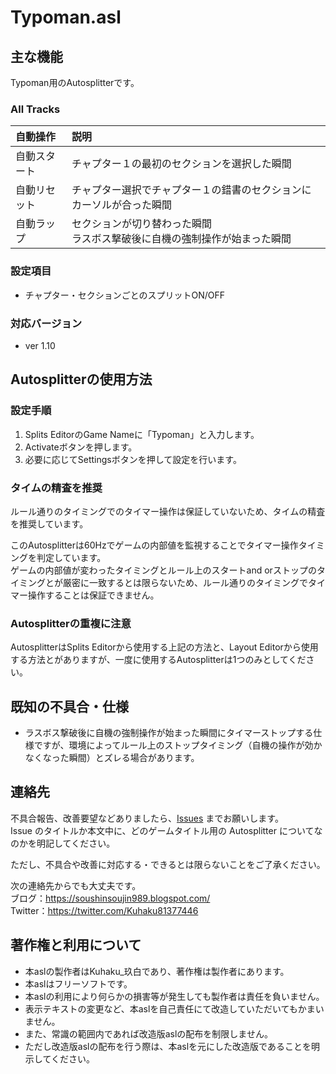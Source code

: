 # Typoman.asl


## 主な機能
Typoman用のAutosplitterです。

### All Tracks
|自動操作|説明|
|:--|:--|
|自動スタート|チャプター１の最初のセクションを選択した瞬間|
|自動リセット|チャプター選択でチャプター１の錯書のセクションにカーソルが合った瞬間|
|自動ラップ|セクションが切り替わった瞬間<br>ラスボス撃破後に自機の強制操作が始まった瞬間|


### 設定項目
- チャプター・セクションごとのスプリットON/OFF

### 対応バージョン
- ver 1.10


## Autosplitterの使用方法

### 設定手順
1. Splits EditorのGame Nameに「Typoman」と入力します。
1. Activateボタンを押します。
1. 必要に応じてSettingsボタンを押して設定を行います。

### タイムの精査を推奨
ルール通りのタイミングでのタイマー操作は保証していないため、タイムの精査を推奨しています。

このAutosplitterは60Hzでゲームの内部値を監視することでタイマー操作タイミングを判定しています。<br>
ゲームの内部値が変わったタイミングとルール上のスタートand orストップのタイミングとが厳密に一致するとは限らないため、ルール通りのタイミングでタイマー操作することは保証できません。

### Autosplitterの重複に注意
AutosplitterはSplits Editorから使用する上記の方法と、Layout Editorから使用する方法とがありますが、一度に使用するAutosplitterは1つのみとしてください。


## 既知の不具合・仕様
- ラスボス撃破後に自機の強制操作が始まった瞬間にタイマーストップする仕様ですが、環境によってルール上のストップタイミング（自機の操作が効かなくなった瞬間）とズレる場合があります。


## 連絡先
不具合報告、改善要望などありましたら、[Issues](https://github.com/Kuhaku9893/Autosplitters/issues) までお願いします。<br>
Issue のタイトルか本文中に、どのゲームタイトル用の Autosplitter についてなのかを明記してください。

ただし、不具合や改善に対応する・できるとは限らないことをご了承ください。

次の連絡先からでも大丈夫です。<br>
ブログ：https://soushinsoujin989.blogspot.com/ <br>
Twitter：https://twitter.com/Kuhaku81377446


## 著作権と利用について
- 本aslの製作者はKuhaku_玖白であり、著作権は製作者にあります。
- 本aslはフリーソフトです。
- 本aslの利用により何らかの損害等が発生しても製作者は責任を負いません。
- 表示テキストの変更など、本aslを自己責任にて改造していただいてもかまいません。
- また、常識の範囲内であれば改造版aslの配布を制限しません。
- ただし改造版aslの配布を行う際は、本aslを元にした改造版であることを明示してください。
